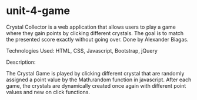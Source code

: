 # unit-4-game
Crystal Collector is a web application that allows users to play a game where they gain points by clicking different crystals. The goal is to match the presented score exactly without going over. Done by Alexander Biagas.

Technologies Used: HTML, CSS, Javascript, Bootstrap, jQuery

Description:

The Crystal Game is played by clicking different crystal that are randomly assigned a point value by the Math.random function in javascript. After each game, the crystals are dynamically created once again with different point values and new on click functions.

